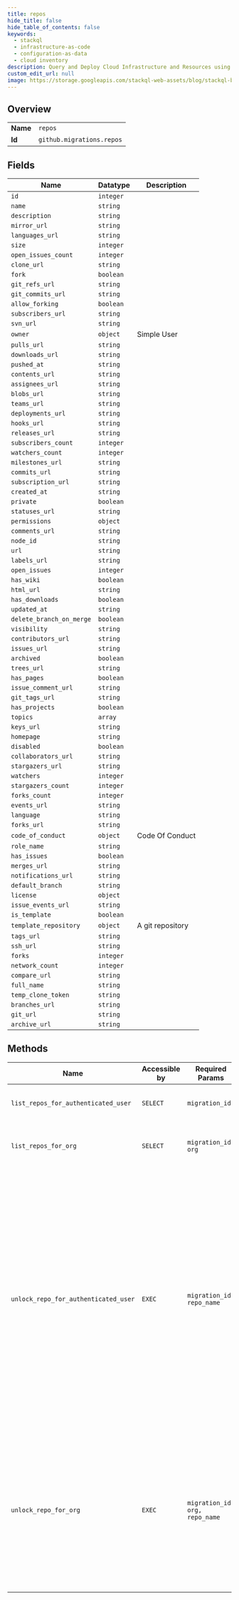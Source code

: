 ```yaml
---
title: repos
hide_title: false
hide_table_of_contents: false
keywords:
  - stackql
  - infrastructure-as-code
  - configuration-as-data
  - cloud inventory
description: Query and Deploy Cloud Infrastructure and Resources using SQL
custom_edit_url: null
image: https://storage.googleapis.com/stackql-web-assets/blog/stackql-blog-post-featured-image.png
---
```

  
    

## Overview
<table><tbody>
<tr><td><b>Name</b></td><td><code>repos</code></td></tr>
<tr><td><b>Id</b></td><td><code>github.migrations.repos</code></td></tr>
</tbody></table>

## Fields
| Name | Datatype | Description |
| ---- | -------- | ----------- |
| `id` | `integer` |  |
| `name` | `string` |  |
| `description` | `string` |  |
| `mirror_url` | `string` |  |
| `languages_url` | `string` |  |
| `size` | `integer` |  |
| `open_issues_count` | `integer` |  |
| `clone_url` | `string` |  |
| `fork` | `boolean` |  |
| `git_refs_url` | `string` |  |
| `git_commits_url` | `string` |  |
| `allow_forking` | `boolean` |  |
| `subscribers_url` | `string` |  |
| `svn_url` | `string` |  |
| `owner` | `object` | Simple User |
| `pulls_url` | `string` |  |
| `downloads_url` | `string` |  |
| `pushed_at` | `string` |  |
| `contents_url` | `string` |  |
| `assignees_url` | `string` |  |
| `blobs_url` | `string` |  |
| `teams_url` | `string` |  |
| `deployments_url` | `string` |  |
| `hooks_url` | `string` |  |
| `releases_url` | `string` |  |
| `subscribers_count` | `integer` |  |
| `watchers_count` | `integer` |  |
| `milestones_url` | `string` |  |
| `commits_url` | `string` |  |
| `subscription_url` | `string` |  |
| `created_at` | `string` |  |
| `private` | `boolean` |  |
| `statuses_url` | `string` |  |
| `permissions` | `object` |  |
| `comments_url` | `string` |  |
| `node_id` | `string` |  |
| `url` | `string` |  |
| `labels_url` | `string` |  |
| `open_issues` | `integer` |  |
| `has_wiki` | `boolean` |  |
| `html_url` | `string` |  |
| `has_downloads` | `boolean` |  |
| `updated_at` | `string` |  |
| `delete_branch_on_merge` | `boolean` |  |
| `visibility` | `string` |  |
| `contributors_url` | `string` |  |
| `issues_url` | `string` |  |
| `archived` | `boolean` |  |
| `trees_url` | `string` |  |
| `has_pages` | `boolean` |  |
| `issue_comment_url` | `string` |  |
| `git_tags_url` | `string` |  |
| `has_projects` | `boolean` |  |
| `topics` | `array` |  |
| `keys_url` | `string` |  |
| `homepage` | `string` |  |
| `disabled` | `boolean` |  |
| `collaborators_url` | `string` |  |
| `stargazers_url` | `string` |  |
| `watchers` | `integer` |  |
| `stargazers_count` | `integer` |  |
| `forks_count` | `integer` |  |
| `events_url` | `string` |  |
| `language` | `string` |  |
| `forks_url` | `string` |  |
| `code_of_conduct` | `object` | Code Of Conduct |
| `role_name` | `string` |  |
| `has_issues` | `boolean` |  |
| `merges_url` | `string` |  |
| `notifications_url` | `string` |  |
| `default_branch` | `string` |  |
| `license` | `object` |  |
| `issue_events_url` | `string` |  |
| `is_template` | `boolean` |  |
| `template_repository` | `object` | A git repository |
| `tags_url` | `string` |  |
| `ssh_url` | `string` |  |
| `forks` | `integer` |  |
| `network_count` | `integer` |  |
| `compare_url` | `string` |  |
| `full_name` | `string` |  |
| `temp_clone_token` | `string` |  |
| `branches_url` | `string` |  |
| `git_url` | `string` |  |
| `archive_url` | `string` |  |
## Methods
| Name | Accessible by | Required Params | Description |
| ---- | ------------- | --------------- | ----------- |
| `list_repos_for_authenticated_user` | `SELECT` | `migration_id` | Lists all the repositories for this user migration. |
| `list_repos_for_org` | `SELECT` | `migration_id, org` | List all the repositories for this organization migration. |
| `unlock_repo_for_authenticated_user` | `EXEC` | `migration_id, repo_name` | Unlocks a repository. You can lock repositories when you [start a user migration](https://docs.github.com/rest/reference/migrations#start-a-user-migration). Once the migration is complete you can unlock each repository to begin using it again or [delete the repository](https://docs.github.com/rest/reference/repos#delete-a-repository) if you no longer need the source data. Returns a status of `404 Not Found` if the repository is not locked. |
| `unlock_repo_for_org` | `EXEC` | `migration_id, org, repo_name` | Unlocks a repository that was locked for migration. You should unlock each migrated repository and [delete them](https://docs.github.com/rest/reference/repos#delete-a-repository) when the migration is complete and you no longer need the source data. |
